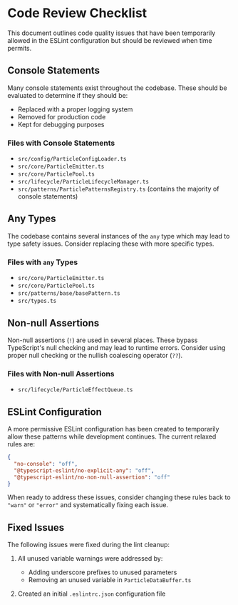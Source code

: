 # Code Review Checklist

This document outlines code quality issues that have been temporarily allowed in the ESLint configuration but should be reviewed when time permits.

## Console Statements

Many console statements exist throughout the codebase. These should be evaluated to determine if they should be:
- Replaced with a proper logging system
- Removed for production code
- Kept for debugging purposes

### Files with Console Statements

- `src/config/ParticleConfigLoader.ts`
- `src/core/ParticleEmitter.ts`
- `src/core/ParticlePool.ts`
- `src/lifecycle/ParticleLifecycleManager.ts`
- `src/patterns/ParticlePatternsRegistry.ts` (contains the majority of console statements)

## Any Types

The codebase contains several instances of the `any` type which may lead to type safety issues. Consider replacing these with more specific types.

### Files with `any` Types

- `src/core/ParticleEmitter.ts`
- `src/core/ParticlePool.ts`
- `src/patterns/base/basePattern.ts`
- `src/types.ts`

## Non-null Assertions

Non-null assertions (`!`) are used in several places. These bypass TypeScript's null checking and may lead to runtime errors. Consider using proper null checking or the nullish coalescing operator (`??`).

### Files with Non-null Assertions

- `src/lifecycle/ParticleEffectQueue.ts`

## ESLint Configuration

A more permissive ESLint configuration has been created to temporarily allow these patterns while development continues. The current relaxed rules are:

```json
{
  "no-console": "off",
  "@typescript-eslint/no-explicit-any": "off",
  "@typescript-eslint/no-non-null-assertion": "off"
}
```

When ready to address these issues, consider changing these rules back to `"warn"` or `"error"` and systematically fixing each issue.

## Fixed Issues

The following issues were fixed during the lint cleanup:

1. All unused variable warnings were addressed by:
   - Adding underscore prefixes to unused parameters
   - Removing an unused variable in `ParticleDataBuffer.ts`

2. Created an initial `.eslintrc.json` configuration file